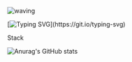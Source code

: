 ![waving](https://capsule-render.vercel.app/api?type=waving&height=200&text=Welcome!&fontAlign=80&fontAlignY=40&color=gradient)

[![Typing SVG](https://readme-typing-svg.demolab.com?font=Fira+Code&pause=1000&color=A30CFF&width=435&lines=Hi+I'm+Backend+Developer+JoSungYeon;%EC%95%88%EB%85%95%ED%95%98%EC%84%B8%EC%9A%94+%EB%B0%B1%EC%97%94%EB%93%9C+%EA%B0%9C%EB%B0%9C%EC%9E%90+%EC%A1%B0%EC%84%B1%EC%9E%85%EB%8B%88%EB%8B%A4.)](https://git.io/typing-svg)

<div location="center">Stack</div>










![Anurag's GitHub stats](https://github-readme-stats.vercel.app/api?username=JoSungYeon-000607&hide=contribs,icons=true&theme=radical)





<!--
**JoSungYeon-000607/JoSungYeon-000607** is a ✨ _special_ ✨ repository because its `README.md` (this file) appears on your GitHub profile.

Here are some ideas to get you started:

- 🔭 I’m currently working on ...
- 🌱 I’m currently learning ...
- 👯 I’m looking to collaborate on ...
- 🤔 I’m looking for help with ...
- 💬 Ask me about ...
- 📫 How to reach me: ...
- 😄 Pronouns: ...
- ⚡ Fun fact: ...
-->
